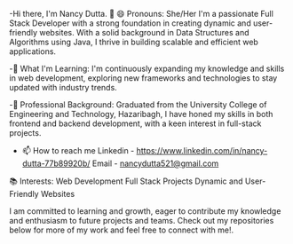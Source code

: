 -Hi there, I'm Nancy Dutta. 👋
 😄 Pronouns: She/Her
I'm a passionate Full Stack Developer with a strong foundation in creating dynamic and user-friendly websites. With a solid background in Data Structures and Algorithms using Java, I thrive in building scalable and efficient web applications.

-🌱 What I'm Learning:
I'm continuously expanding my knowledge and skills in web development, exploring new frameworks and technologies to stay updated with industry trends.

-💼 Professional Background:
Graduated from the University College of Engineering and Technology, Hazaribagh, I have honed my skills in both frontend and backend development, with a keen interest in full-stack projects.

- 📫 How to reach me
  Linkedin - https://www.linkedin.com/in/nancy-dutta-77b89920b/
  Email    - nancydutta521@gmail.com

📚 Interests:
Web Development
Full Stack Projects
Dynamic and User-Friendly Websites

I am committed to learning and growth, eager to contribute my knowledge and enthusiasm to future projects and teams. Check out my repositories below for more of my work and feel free to connect with me!.

<!---
NancyDutta/NancyDutta is a ✨ special ✨ repository because its `README.md` (this file) appears on your GitHub profile.
You can click the Preview link to take a look at your changes.
--->
